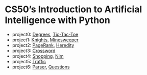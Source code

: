 # CS50’s Introduction to Artificial Intelligence with Python
- project0: [Degrees](https://youtu.be/RXC7VVp3qEg), [Tic-Tac-Toe](https://youtu.be/xZn4Jo5u5ms)
- project1: [Knights](https://youtu.be/nkoYvIHWi8o), [Minesweeper](https://youtu.be/o4_caKQG4eU)
- project2: [PageRank](https://youtu.be/yaKao8R60eE), [Heredity](https://youtu.be/KlLxj1srJy8)
- project3: [Crossword](https://youtu.be/ZunQhNkrYoY)
- project4: [Shopping](https://youtu.be/CoRYqYI2J4Y), [Nim](https://youtu.be/LHHlx4KBmJg)  
- project5: [Traffic](https://youtu.be/VDhAhxE1MOs)
- project6: [Parser](https://youtu.be/xALmKO-jCU0), [Questions](https://youtu.be/r_PFX8vzf6I)
